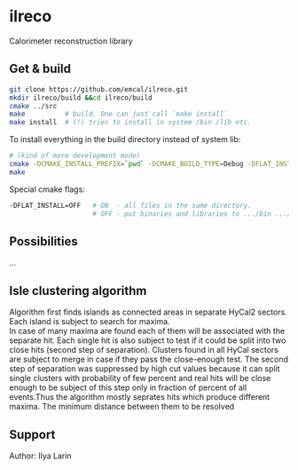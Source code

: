 # ilreco

Calorimeter reconstruction library

## Get & build

```bash
git clone https://github.com/emcal/ilreco.git
mkdir ilreco/build &&cd ilreco/build
cmake ../src
make          # build. One can just call `make install` 
make install  # (!) tries to install in system /bin /lib etc.
```

To install everything in the build directory instead of system lib:

```bash
# (kind of more development mode)
cmake -DCMAKE_INSTALL_PREFIX=`pwd` -DCMAKE_BUILD_TYPE=Debug -DFLAT_INSTALL=ON ../src
make
```

Special cmake flags:

```bash
-DFLAT_INSTALL=OFF   # ON  - all files in the same directory. 
                     # OFF - put binaries and libraries to .../bin .../lib etc.
```

## Possibilities

...

## Isle clustering algorithm

Algorithm first finds islands as connected areas in separate HyCal2
sectors.  Each island is subject to search for maxima.  
In case of many maxima are found each of them will be associated with the separate hit.
Each single hit is also subject to test if it could be split into two close hits (second step of separation). 
Clusters found in all HyCal sectors are subject to merge in case if they pass the close-enough test. 
The second step of separation was suppressed by high cut values because it can split single clusters 
with probability of few percent and real hits will be close enough to be subject of this step only 
in fraction of percent of all events.Thus the algorithm mostly seprates hits which produce different maxima.
The minimum distance between them to be resolved 


## Support

Author: Ilya Larin

